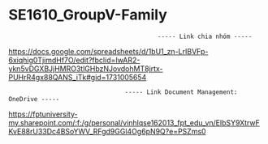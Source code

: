 # SE1610_GroupV-Family

                                             ----- Link chia nhóm -----
https://docs.google.com/spreadsheets/d/1bU1_zn-LrIBVFp-6xiqhig0TjimdHf7O/edit?fbclid=IwAR2-ykn5vDGXBJjHMRO3tlGHbzNJovdohMT8jrtx-PUHrR4gx88QANS_iTk#gid=1731005654

                                    ----- Link Document Management: OneDrive -----
https://fptuniversity-my.sharepoint.com/:f:/g/personal/vinhlqse162013_fpt_edu_vn/ElbSY9XtrwFKvE88rU33Dc4BSoYWV_RFgd9GGl4Og6pN9Q?e=PSZms0
